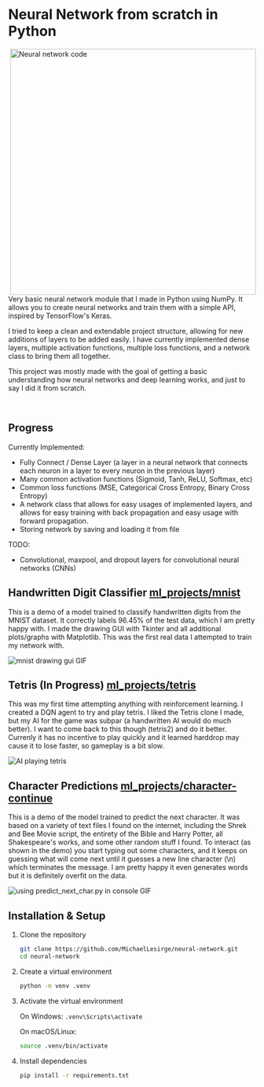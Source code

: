# Neural Network from scratch in Python

<img align="right" alt="Neural network code" src="https://github.com/michael-lesirge/neural-network/assets/100492377/24a82054-6954-4676-8360-aabab90802f4" width = 500>
<p>
Very basic neural network module that I made in Python using NumPy. It allows you to create neural networks and train them with a simple API, inspired by TensorFlow's Keras.

I tried to keep a clean and extendable project structure, allowing for new additions of layers to be added easily. I have currently implemented dense layers, multiple activation functions, multiple loss functions, and a network class to bring them all together.

This project was mostly made with the goal of getting a basic understanding how neural networks and deep learning works, and just to say I did it from scratch.

</p>

<br clear="right"/>

## Progress

Currently Implemented:
- Fully Connect / Dense Layer (a layer in a neural network that connects each neuron in a layer to every neuron in the previous layer)
- Many common activation functions (Sigmoid, Tanh, ReLU, Softmax, etc)
- Common loss functions (MSE, Categorical Cross Entropy, Binary Cross Entropy)
- A network class that allows for easy usages of implemented layers, and allows for easy training with back propagation and easy usage with forward propagation.
- Storing network by saving and loading it from file
  
TODO:
- Convolutional, maxpool, and dropout layers for convolutional neural networks (CNNs)

## Handwritten Digit Classifier [ml_projects/mnist](https://github.com/MichaelLesirge/neural-network/tree/main/ml_projects/mnist)
<p>This is a demo of a model trained to classify handwritten digits from the MNIST dataset. It correctly labels 96.45% of the test data, which I am pretty happy with. I made the drawing GUI with Tkinter and all additional plots/graphs with Matplotlib. This was the first real data I attempted to train my network with.</p>
<img alt="mnist drawing gui GIF" src="https://github.com/michael-lesirge/neural-network/assets/100492377/27856ede-a556-4ee0-bbe1-7aba370cb57e">

## Tetris (In Progress) [ml_projects/tetris](https://github.com/MichaelLesirge/neural-network/tree/main/ml_projects/tetris)
<p>This was my first time attempting anything with reinforcement learning. I created a DQN agent to try and play tetris. I liked the Tetris clone I made, but my AI for the game was subpar (a handwritten AI would do much better). I want to come back to this though (tetris2) and do it better. Currenly it has no incentive to play quickly and it learned harddrop may cause it to lose faster, so gameplay is a bit slow.</p>
<img alt="AI playing tetris" src="https://github.com/user-attachments/assets/709f2d4e-c8f9-4eb4-bb8a-06664031d181">

## Character Predictions [ml_projects/character-continue](https://github.com/MichaelLesirge/neural-network/tree/main/ml_projects/character-continue)
<p>This is a demo of the model trained to predict the next character. It was based on a variety of text files I found on the internet, including the Shrek and Bee Movie script, the entirety of the Bible and Harry Potter, all Shakespeare's works, and some other random stuff I found. To interact (as shown in the demo) you start typing out some characters, and it keeps on guessing what will come next until it guesses a new line character (\n) which terminates the message. I am pretty happy it even generates words but it is definitely overfit on the data.</p>
<img alt="using predict_next_char.py in console GIF" src="https://github.com/user-attachments/assets/0d81e016-1437-4f90-8977-b2fdd4d0897c">

## Installation & Setup

1. Clone the repository
   ```bash
   git clone https://github.com/MichaelLesirge/neural-network.git
   cd neural-network
   ```

2. Create a virtual environment

   ```bash
   python -m venv .venv
   ```

4. Activate the virtual environment
   
   On Windows: ```.venv\Scripts\activate```
   
   On macOS/Linux:
   ```bash
   source .venv/bin/activate
   ```

5. Install dependencies
   ```bash
   pip install -r requirements.txt
   ```

